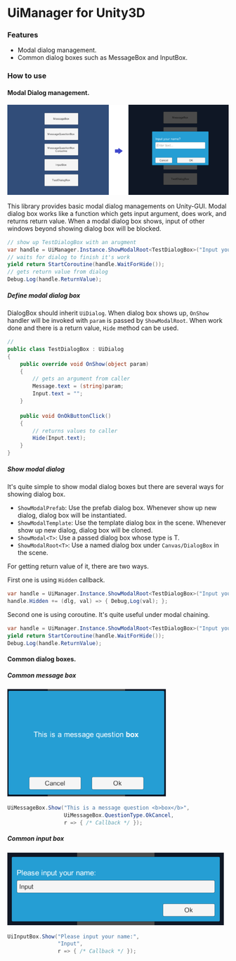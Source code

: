 # UiManager for Unity3D

### Features

* Modal dialog management.
* Common dialog boxes such as MessageBox and InputBox.

### How to use

#### Modal Dialog management.

![Modal](./docs/Modal.png)

This library provides basic modal dialog managements on Unity-GUI.
Modal dialog box works like a function which gets input argument, does work, and returns return value.
When a modal dialog box shows, input of other windows beyond showing dialog box will be blocked.

```csharp
// show up TestDialogBox with an arugment
var handle = UiManager.Instance.ShowModalRoot<TestDialogBox>("Input your name?");
// waits for dialog to finish it's work
yield return StartCoroutine(handle.WaitForHide());
// gets return value from dialog
Debug.Log(handle.ReturnValue);
```

##### Define modal dialog box

DialogBox should inherit `UiDialog`.
When dialog box shows up, `OnShow` handler will be invoked with `param` is passed by `ShowModalRoot`.
When work done and there is a return value, `Hide` method can be used.

```csharp
//
public class TestDialogBox : UiDialog
{
    public override void OnShow(object param)
    {
        // gets an argument from caller
        Message.text = (string)param;
        Input.text = "";
    }

    public void OnOkButtonClick()
    {
        // returns values to caller
        Hide(Input.text);
    }
}
```

##### Show modal dialog

It's quite simple to show modal dialog boxes but there are several ways for showing dialog box.

* `ShowModalPrefab`: Use the prefab dialog box. Whenever show up new dialog, dialog box will be instantiated.
* `ShowModalTemplate`: Use the template dialog box in the scene. Whenever show up new dialog, dialog box will be cloned.
* `ShowModal<T>`: Use a passed dialog box whose type is T.
* `ShowModalRoot<T>`: Use a named dialog box under `Canvas/DialogBox` in the scene.

For getting return value of it, there are two ways.

First one is using `Hidden` callback.

```csharp
var handle = UiManager.Instance.ShowModalRoot<TestDialogBox>("Input your name?");
handle.Hidden += (dlg, val) => { Debug,Log(val); };
```

Second one is using coroutine. It's quite useful under modal chaining.

```csharp
var handle = UiManager.Instance.ShowModalRoot<TestDialogBox>("Input your name?");
yield return StartCoroutine(handle.WaitForHide());
Debug.Log(handle.ReturnValue);
```

#### Common dialog boxes.

##### Common message box

![MessageBox](./docs/MessageBox.png)

```csharp
UiMessageBox.Show("This is a message question <b>box</b>",
                  UiMessageBox.QuestionType.OkCancel,
                  r => { /* Callback */ });
```

##### Common input box

![InputBox](./docs/InputBox.png)

```csharp
UiInputBox.Show("Please input your name:",
                "Input",
                r => { /* Callback */ });
```
